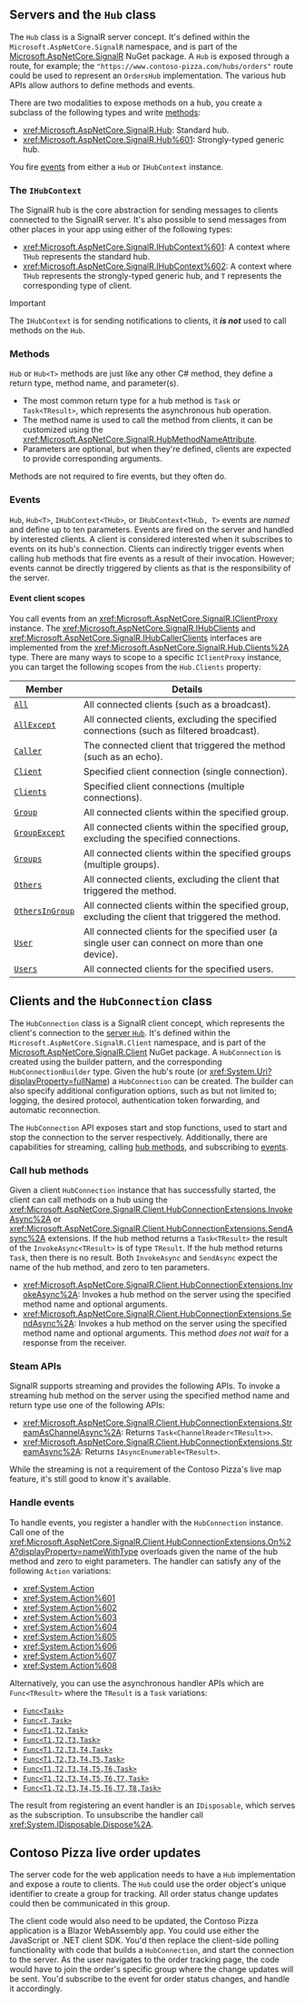 <!--
# How ASP.NET Core SignalR works?

Parts
Parts working together
Apply to scenario

-->

## Servers and the `Hub` class

The `Hub` class is a SignalR server concept. It's defined within the `Microsoft.AspNetCore.SignalR` namespace, and is part of the [Microsoft.AspNetCore.SignalR](https://www.nuget.org/packages/Microsoft.AspNetCore.SignalR) NuGet package. A `Hub` is exposed through a route, for example; the `"https://www.contoso-pizza.com/hubs/orders"` route could be used to represent an `OrdersHub` implementation. The various hub APIs allow authors to define methods and events.

There are two modalities to expose methods on a hub, you create a subclass of the following types and write [methods](#methods):

- <xref:Microsoft.AspNetCore.SignalR.Hub>: Standard hub.
- <xref:Microsoft.AspNetCore.SignalR.Hub%601>: Strongly-typed generic hub.

You fire [events](#events) from either a `Hub` or `IHubContext` instance.

### The `IHubContext`

The SignalR hub is the core abstraction for sending messages to clients connected to the SignalR server. It's also possible to send messages from other places in your app using either of the following types:

- <xref:Microsoft.AspNetCore.SignalR.IHubContext%601>: A context where `THub` represents the standard hub.
- <xref:Microsoft.AspNetCore.SignalR.IHubContext%602>: A context where `THub` represents the strongly-typed generic hub, and `T` represents the corresponding type of client.

> [!IMPORTANT]
> The `IHubContext` is for sending notifications to clients, it _**is not**_ used to call methods on the `Hub`.

### Methods

`Hub` or `Hub<T>` methods are just like any other C# method, they define a return type, method name, and parameter(s).

- The most common return type for a hub method is `Task` or `Task<TResult>`, which represents the asynchronous hub operation.
- The method name is used to call the method from clients, it can be customized using the <xref:Microsoft.AspNetCore.SignalR.HubMethodNameAttribute>.
- Parameters are optional, but when they're defined, clients are expected to provide corresponding arguments.

Methods are not required to fire events, but they often do.

### Events

`Hub`, `Hub<T>`, `IHubContext<THub>`, or `IHubContext<THub, T>` events are *named* and define up to ten parameters. Events are fired on the server and handled by interested clients. A client is considered interested when it subscribes to events on its hub's connection. Clients can indirectly trigger events when calling hub methods that fire events as a result of their invocation. However; events cannot be directly triggered by clients as that is the responsibility of the server.

#### Event client scopes

You call events from an <xref:Microsoft.AspNetCore.SignalR.IClientProxy> instance. The <xref:Microsoft.AspNetCore.SignalR.IHubClients> and <xref:Microsoft.AspNetCore.SignalR.IHubCallerClients> interfaces are implemented from the <xref:Microsoft.AspNetCore.SignalR.Hub.Clients%2A> type. There are many ways to scope to a specific `IClientProxy` instance, you can target the following scopes from the `Hub.Clients` property:

| Member                             | Details                                                                                           |
|------------------------------------|---------------------------------------------------------------------------------------------------|
| [`All`][all]                       | All connected clients (such as a broadcast).                                                      |
| [`AllExcept`][all-except]          | All connected clients, excluding the specified connections (such as filtered broadcast).          |
| [`Caller`][caller]                 | The connected client that triggered the method (such as an echo).                                 |
| [`Client`][client]                 | Specified client connection (single connection).                                                  |
| [`Clients`][clients]               | Specified client connections (multiple connections).                                              |
| [`Group`][group]                   | All connected clients within the specified group.                                                 |
| [`GroupExcept`][group-except]      | All connected clients within the specified group, excluding the specified connections.            |
| [`Groups`][groups]                 | All connected clients within the specified groups (multiple groups).                              |
| [`Others`][others]                 | All connected clients, excluding the client that triggered the method.                            |
| [`OthersInGroup`][others-in-group] | All connected clients within the specified group, excluding the client that triggered the method. |
| [`User`][user]                     | All connected clients for the specified user (a single user can connect on more than one device). |
| [`Users`][users]                   | All connected clients for the specified users.                                                    |

[all]: xref:Microsoft.AspNetCore.SignalR.IHubClients%601.All%2A
[all-except]: xref:Microsoft.AspNetCore.SignalR.IHubClients%601.AllExcept%2A
[caller]: xref:Microsoft.AspNetCore.SignalR.IHubCallerClients%601.Caller%2A
[client]: xref:Microsoft.AspNetCore.SignalR.IHubClients%601.Client%2A
[clients]: xref:Microsoft.AspNetCore.SignalR.IHubClients%601.Clients%2A
[group]: xref:Microsoft.AspNetCore.SignalR.IHubClients%601.Group%2A
[group-except]: xref:Microsoft.AspNetCore.SignalR.IHubClients%601.GroupExcept%2A
[groups]: xref:Microsoft.AspNetCore.SignalR.IHubClients%601.Groups%2A
[others]: xref:Microsoft.AspNetCore.SignalR.IHubCallerClients%601.Others%2A
[others-in-group]: xref:Microsoft.AspNetCore.SignalR.IHubCallerClients%601.OthersInGroup%2A
[user]: xref:Microsoft.AspNetCore.SignalR.IHubClients%601.User%2A
[users]: xref:Microsoft.AspNetCore.SignalR.IHubClients%601.Users%2A

## Clients and the `HubConnection` class

The `HubConnection` class is a SignalR client concept, which represents the client's connection to the [server `Hub`](#servers-and-the-hub-class). It's defined within the `Microsoft.AspNetCore.SignalR.Client` namespace, and is part of the [Microsoft.AspNetCore.SignalR.Client](https://www.nuget.org/packages/Microsoft.AspNetCore.SignalR.Client) NuGet package. A `HubConnection` is created using the builder pattern, and the corresponding `HubConnectionBuilder` type. Given the hub's route (or <xref:System.Uri?displayProperty=fullName>) a `HubConnection` can be created. The builder can also specify additional configuration options, such as but not limited to; logging, the desired protocol, authentication token forwarding, and automatic reconnection.

The `HubConnection` API exposes start and stop functions, used to start and stop the connection to the server respectively. Additionally, there are capabilities for streaming, calling [hub methods](#methods), and subscribing to [events](#events).

### Call hub methods

Given a client `HubConnection` instance that has successfully started, the client can call methods on a hub using the <xref:Microsoft.AspNetCore.SignalR.Client.HubConnectionExtensions.InvokeAsync%2A> or <xref:Microsoft.AspNetCore.SignalR.Client.HubConnectionExtensions.SendAsync%2A> extensions. If the hub method returns a `Task<TResult>` the result of the `InvokeAsync<TResult>` is of type `TResult`. If the hub method returns `Task`, then there is no result. Both `InvokeAsync` and `SendAsync` expect the name of the hub method, and zero to ten parameters.

- <xref:Microsoft.AspNetCore.SignalR.Client.HubConnectionExtensions.InvokeAsync%2A>: Invokes a hub method on the server using the specified method name and optional arguments.
- <xref:Microsoft.AspNetCore.SignalR.Client.HubConnectionExtensions.SendAsync%2A>: Invokes a hub method on the server using the specified method name and optional arguments. This method *does not wait* for a response from the receiver.

### Steam APIs

SignalR supports streaming and provides the following APIs. To invoke a streaming hub method on the server using the specified method name and return type use one of the following APIs:

- <xref:Microsoft.AspNetCore.SignalR.Client.HubConnectionExtensions.StreamAsChannelAsync%2A>: Returns `Task<ChannelReader<TResult>>`.
- <xref:Microsoft.AspNetCore.SignalR.Client.HubConnectionExtensions.StreamAsync%2A>: Returns `IAsyncEnumerable<TResult>`.

While the streaming is not a requirement of the Contoso Pizza's live map feature, it's still good to know it's available.

### Handle events

To handle events, you register a handler with the `HubConnection` instance. Call one of the <xref:Microsoft.AspNetCore.SignalR.Client.HubConnectionExtensions.On%2A?displayProperty=nameWithType> overloads given the name of the hub method and zero to eight parameters. The handler can satisfy any of the following `Action` variations:

- <xref:System.Action>
- <xref:System.Action%601>
- <xref:System.Action%602>
- <xref:System.Action%603>
- <xref:System.Action%604>
- <xref:System.Action%605>
- <xref:System.Action%606>
- <xref:System.Action%607>
- <xref:System.Action%608>

Alternatively, you can use the asynchronous handler APIs which are `Func<TResult>` where the `TResult` is a `Task` variations:

- [`Func<Task>`][func1]
- [`Func<T,Task>`][func2]
- [`Func<T1,T2,Task>`][func3]
- [`Func<T1,T2,T3,Task>`][func4]
- [`Func<T1,T2,T3,T4,Task>`][func5]
- [`Func<T1,T2,T3,T4,T5,Task>`][func6]
- [`Func<T1,T2,T3,T4,T5,T6,Task>`][func7]
- [`Func<T1,T2,T3,T4,T5,T6,T7,Task>`][func8]
- [`Func<T1,T2,T3,T4,T5,T6,T7,T8,Task>`][func9]

[func1]: xref:System.Func%601
[func2]: xref:System.Func%602
[func3]: xref:System.Func%603
[func4]: xref:System.Func%604
[func5]: xref:System.Func%605
[func6]: xref:System.Func%606
[func7]: xref:System.Func%607
[func8]: xref:System.Func%608
[func9]: xref:System.Func%609

The result from registering an event handler is an `IDisposable`, which serves as the subscription. To unsubscribe the handler call <xref:System.IDisposable.Dispose%2A>.

## Contoso Pizza live order updates

The server code for the web application needs to have a `Hub` implementation and expose a route to clients. The `Hub` could use the order object's unique identifier to create a group for tracking. All order status change updates could then be communicated in this group.

The client code would also need to be updated, the Contoso Pizza application is a Blazor WebAssembly app. You could use either the JavaScript or .NET client SDK. You'd then replace the client-side polling functionality with code that builds a `HubConnection`, and start the connection to the server. As the user navigates to the order tracking page, the code would have to join the order's specific group where the change updates will be sent. You'd subscribe to the event for order status changes, and handle it accordingly.
